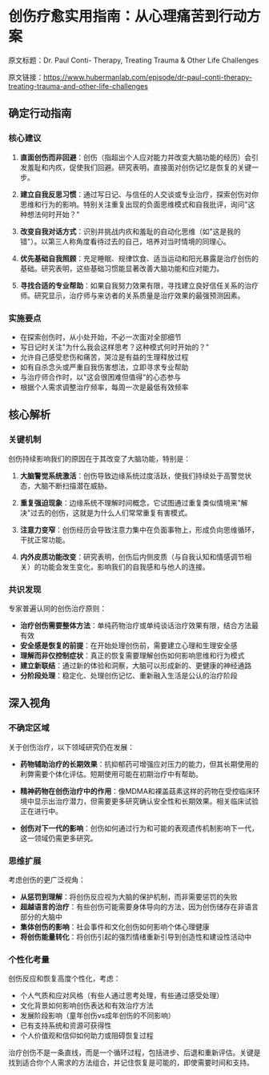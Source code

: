 # 创伤疗愈实用指南：从心理痛苦到行动方案

原文标题：Dr. Paul Conti- Therapy, Treating Trauma & Other Life Challenges

原文链接：https://www.hubermanlab.com/episode/dr-paul-conti-therapy-treating-trauma-and-other-life-challenges

<YouTube videoId="IOl28gj_RXw" />

## 确定行动指南

### 核心建议
1. **直面创伤而非回避**：创伤（指超出个人应对能力并改变大脑功能的经历）会引发羞耻和内疚，促使我们回避。研究表明，直接面对创伤记忆是恢复的关键一步。
   
2. **建立自我反思习惯**：通过写日记、与信任的人交谈或专业治疗，探索创伤对你思维和行为的影响。特别关注重复出现的负面思维模式和自我批评，询问"这种想法何时开始？"
   
3. **改变自我对话方式**：识别并挑战内疚和羞耻的自动化思维（如"这是我的错"）。以第三人称角度看待过去的自己，培养对当时情境的同理心。

4. **优先基础自我照顾**：充足睡眠、规律饮食、适当运动和阳光暴露是治疗创伤的基础。研究表明，这些基础习惯能显著改善大脑功能和应对能力。

5. **寻找合适的专业帮助**：如果自我努力效果有限，寻找建立良好信任关系的治疗师。研究显示，治疗师与来访者的关系质量是治疗效果的最强预测因素。

### 实施要点
* 在探索创伤时，从小处开始，不必一次面对全部细节
* 写日记时关注"为什么我会这样思考？这种模式何时开始的？"
* 允许自己感受悲伤和痛苦，哭泣是有益的生理释放过程
* 如有自杀念头或严重自我伤害想法，立即寻求专业帮助
* 与治疗师合作时，以"这会很困难但值得"的心态参与
* 根据个人需求调整治疗频率，每周一次是最低有效频率

## 核心解析

### 关键机制
创伤持续影响我们的原因在于其改变了大脑功能，特别是：

1. **大脑警觉系统激活**：创伤导致边缘系统过度活跃，使我们持续处于高警觉状态，大脑不断扫描潜在威胁。

2. **重复强迫现象**：边缘系统不理解时间概念，它试图通过重复类似情境来"解决"过去的创伤，这就是为什么人们常常重复有害模式。

3. **注意力变窄**：创伤经历会导致注意力集中在负面事物上，形成负向思维循环，干扰正常功能。

4. **内外皮质功能改变**：研究表明，创伤后内侧皮质（与自我认知和情感调节相关）的功能会发生变化，影响我们的自我感和与他人的连接。

### 共识发现
专家普遍认同的创伤治疗原则：

* **治疗创伤需要整体方法**：单纯药物治疗或单纯谈话治疗效果有限，结合方法最有效
* **安全感是恢复的前提**：在开始处理创伤前，需要建立心理和生理安全感
* **理解而非仅控制症状**：真正的恢复需要理解创伤如何影响思维和行为模式
* **建立新联结**：通过新的体验和洞察，大脑可以形成新的、更健康的神经通路
* **分阶段处理**：稳定化、处理创伤记忆、重新融入生活是公认的治疗阶段

## 深入视角

### 不确定区域
关于创伤治疗，以下领域研究仍在发展：

* **药物辅助治疗的长期效果**：抗抑郁药可增强应对压力的能力，但其长期使用的利弊需要个体化评估。短期使用可能在初期治疗中有帮助。

* **精神药物在创伤治疗中的作用**：像MDMA和裸盖菇素这样的药物在受控临床环境中显示出治疗潜力，但需要更多研究确认安全性和长期效果。相关临床试验正在进行中。

* **创伤对下一代的影响**：创伤如何通过行为和可能的表观遗传机制影响下一代，这一领域仍需更多研究。

### 思维扩展
考虑创伤的更广泛视角：

* **从惩罚到理解**：将创伤反应视为大脑的保护机制，而非需要惩罚的失败
* **超越语言的治疗**：有些创伤可能需要身体导向的方法，因为创伤储存在非语言部分的大脑中
* **集体创伤的影响**：社会事件和文化创伤如何影响个体心理健康
* **将创伤能量转化**：将创伤引起的强烈情绪重新引导到创造性和建设性活动中

### 个性化考量
创伤反应和恢复高度个性化，考虑：

* 个人气质和应对风格（有些人通过思考处理，有些通过感受处理）
* 文化背景如何影响创伤表达和有效治疗方法
* 发展阶段影响（童年创伤vs成年创伤的不同影响）
* 已有支持系统和资源可获得性
* 个人价值观和信仰如何助力或阻碍恢复过程

治疗创伤不是一条直线，而是一个循环过程，包括进步、后退和重新评估。关键是找到适合你个人需求的方法组合，并记住恢复是可能的，即使需要时间和支持。
